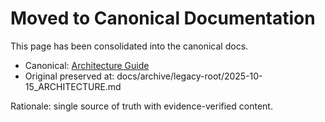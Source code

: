 # Moved to Canonical Documentation

This page has been consolidated into the canonical docs.

- Canonical: [Architecture Guide](./docs/ARCHITECTURE.md#architecture-overview)
- Original preserved at: docs/archive/legacy-root/2025-10-15_ARCHITECTURE.md

Rationale: single source of truth with evidence-verified content.

